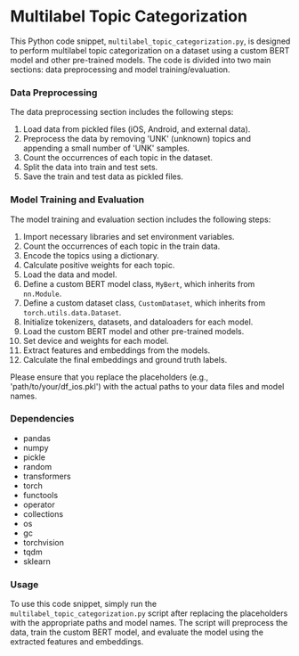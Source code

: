 # Multilabel Topic Categorization

This Python code snippet, `multilabel_topic_categorization.py`, is designed to perform multilabel topic categorization on a dataset using a custom BERT model and other pre-trained models. The code is divided into two main sections: data preprocessing and model training/evaluation.

### Data Preprocessing

The data preprocessing section includes the following steps:

1. Load data from pickled files (iOS, Android, and external data).
2. Preprocess the data by removing 'UNK' (unknown) topics and appending a small number of 'UNK' samples.
3. Count the occurrences of each topic in the dataset.
4. Split the data into train and test sets.
5. Save the train and test data as pickled files.

### Model Training and Evaluation

The model training and evaluation section includes the following steps:

1. Import necessary libraries and set environment variables.
2. Count the occurrences of each topic in the train data.
3. Encode the topics using a dictionary.
4. Calculate positive weights for each topic.
5. Load the data and model.
6. Define a custom BERT model class, `MyBert`, which inherits from `nn.Module`.
7. Define a custom dataset class, `CustomDataset`, which inherits from `torch.utils.data.Dataset`.
8. Initialize tokenizers, datasets, and dataloaders for each model.
9. Load the custom BERT model and other pre-trained models.
10. Set device and weights for each model.
11. Extract features and embeddings from the models.
12. Calculate the final embeddings and ground truth labels.

Please ensure that you replace the placeholders (e.g., 'path/to/your/df_ios.pkl') with the actual paths to your data files and model names.

### Dependencies

- pandas
- numpy
- pickle
- random
- transformers
- torch
- functools
- operator
- collections
- os
- gc
- torchvision
- tqdm
- sklearn

### Usage

To use this code snippet, simply run the `multilabel_topic_categorization.py` script after replacing the placeholders with the appropriate paths and model names. The script will preprocess the data, train the custom BERT model, and evaluate the model using the extracted features and embeddings.